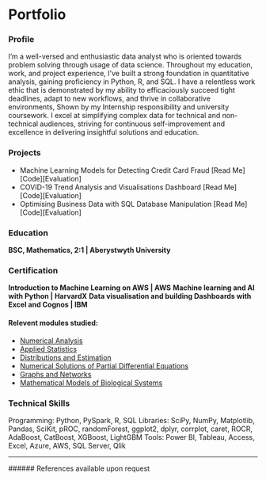 # Portfolio

### Profile
I’m a well-versed and enthusiastic data analyst who is oriented towards problem solving through usage of data science. Throughout my education, work, and project experience, I've built a strong foundation in quantitative analysis, gaining proficiency in Python, R, and SQL. I have a relentless work ethic that is demonstrated by my ability to efficaciously succeed tight deadlines, adapt to new workflows, and thrive in collaborative environments, Shown by my Internship responsibility and university coursework. I excel at simplifying complex data for technical and non-technical audiences, striving for continuous self-improvement and excellence in delivering insightful solutions and education.

### Projects
- Machine Learning Models for Detecting Credit Card Fraud [Read Me][Code][Evaluation]
- COVID-19 Trend Analysis and Visualisations Dashboard [Read Me][Code][Evaluation]
- Optimising Business Data with SQL Database Manipulation [Read Me][Code][Evaluation]


### Education
**BSC, Mathematics, 2:1 | Aberystwyth University**
### Certification
**Introduction to Machine Learning on AWS | AWS**
**Machine learning and AI with Python | HarvardX**
**Data visualisation and building Dashboards with Excel and Cognos | IBM**
#### Relevent modules studied:
- [Numerical Analysis](https://www.aber.ac.uk/en/modules/deptcurrent/MA25220/)
- [Applied Statistics](https://www.aber.ac.uk/en/modules/deptcurrent/MA26600/AB1/)
- [Distributions and Estimation](https://www.aber.ac.uk/en/modules/deptcurrent/MA26010/AB1/)
- [Numerical Solutions of Partial Differential Equations](https://www.aber.ac.uk/en/modules/2021/MA34710/)
- [Graphs and Networks](https://www.aber.ac.uk/en/modules/deptcurrent/MA32410/AB2/)
- [Mathematical Models of Biological Systems](https://www.aber.ac.uk/en/modules/2022/MA34810/)

### Technical Skills
Programming: Python, PySpark, R, SQL 
Libraries: SciPy, NumPy, Matplotlib, Pandas, SciKit, pROC, randomForest, ggplot2, dplyr, corrplot, caret, ROCR, AdaBoost, CatBoost, XGBoost, LightGBM 
Tools: Power BI, Tableau, Access, Excel, Azure, AWS, SQL Server, Qlik


<hr size=20>
###### References available upon request


